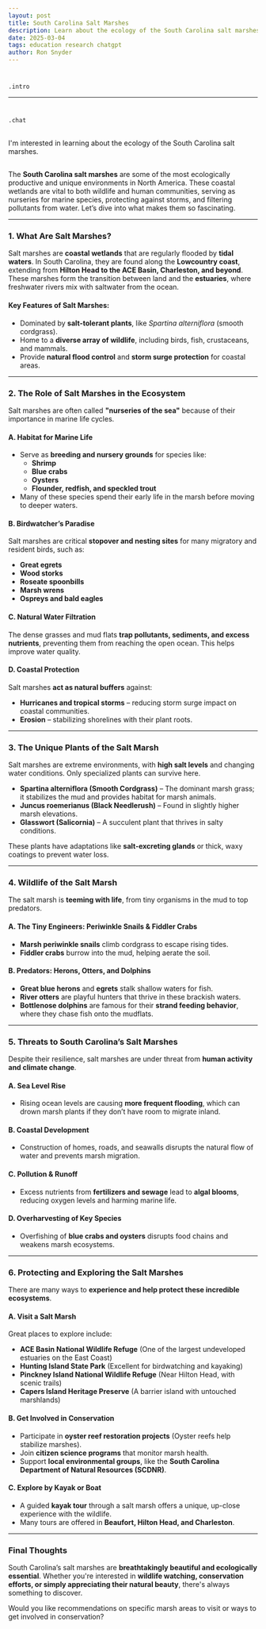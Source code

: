 ```yaml
---
layout: post
title: South Carolina Salt Marshes
description: Learn about the ecology of the South Carolina salt marshes, including their role in the ecosystem and marine life cycles.
date: 2025-03-04
tags: education research chatgpt
author: Ron Snyder
---
```


#
`.intro`

---

#
`.chat`

##

I'm interested in learning about the ecology of the South Carolina salt marshes.  

##

The **South Carolina salt marshes** are some of the most ecologically productive and unique environments in North America. These coastal wetlands are vital to both wildlife and human communities, serving as nurseries for marine species, protecting against storms, and filtering pollutants from water. Let’s dive into what makes them so fascinating.

---

### **1. What Are Salt Marshes?**
Salt marshes are **coastal wetlands** that are regularly flooded by **tidal waters**. In South Carolina, they are found along the **Lowcountry coast**, extending from **Hilton Head to the ACE Basin, Charleston, and beyond**. These marshes form the transition between land and the **estuaries**, where freshwater rivers mix with saltwater from the ocean.

#### **Key Features of Salt Marshes:**
- Dominated by **salt-tolerant plants**, like *Spartina alterniflora* (smooth cordgrass).
- Home to a **diverse array of wildlife**, including birds, fish, crustaceans, and mammals.
- Provide **natural flood control** and **storm surge protection** for coastal areas.

---

### **2. The Role of Salt Marshes in the Ecosystem**
Salt marshes are often called **"nurseries of the sea"** because of their importance in marine life cycles.

#### **A. Habitat for Marine Life**
- Serve as **breeding and nursery grounds** for species like:
  - **Shrimp**
  - **Blue crabs**
  - **Oysters**
  - **Flounder, redfish, and speckled trout**
- Many of these species spend their early life in the marsh before moving to deeper waters.

#### **B. Birdwatcher’s Paradise**
Salt marshes are critical **stopover and nesting sites** for many migratory and resident birds, such as:
- **Great egrets**
- **Wood storks**
- **Roseate spoonbills**
- **Marsh wrens**
- **Ospreys and bald eagles**

#### **C. Natural Water Filtration**
The dense grasses and mud flats **trap pollutants, sediments, and excess nutrients**, preventing them from reaching the open ocean. This helps improve water quality.

#### **D. Coastal Protection**
Salt marshes **act as natural buffers** against:
- **Hurricanes and tropical storms** – reducing storm surge impact on coastal communities.
- **Erosion** – stabilizing shorelines with their plant roots.

---

### **3. The Unique Plants of the Salt Marsh**
Salt marshes are extreme environments, with **high salt levels** and changing water conditions. Only specialized plants can survive here.

- **Spartina alterniflora (Smooth Cordgrass)** – The dominant marsh grass; it stabilizes the mud and provides habitat for marsh animals.
- **Juncus roemerianus (Black Needlerush)** – Found in slightly higher marsh elevations.
- **Glasswort (Salicornia)** – A succulent plant that thrives in salty conditions.

These plants have adaptations like **salt-excreting glands** or thick, waxy coatings to prevent water loss.

---

### **4. Wildlife of the Salt Marsh**
The salt marsh is **teeming with life**, from tiny organisms in the mud to top predators.

#### **A. The Tiny Engineers: Periwinkle Snails & Fiddler Crabs**
- **Marsh periwinkle snails** climb cordgrass to escape rising tides.
- **Fiddler crabs** burrow into the mud, helping aerate the soil.

#### **B. Predators: Herons, Otters, and Dolphins**
- **Great blue herons** and **egrets** stalk shallow waters for fish.
- **River otters** are playful hunters that thrive in these brackish waters.
- **Bottlenose dolphins** are famous for their **strand feeding behavior**, where they chase fish onto the mudflats.

---

### **5. Threats to South Carolina’s Salt Marshes**
Despite their resilience, salt marshes are under threat from **human activity and climate change**.

#### **A. Sea Level Rise**
- Rising ocean levels are causing **more frequent flooding**, which can drown marsh plants if they don’t have room to migrate inland.

#### **B. Coastal Development**
- Construction of homes, roads, and seawalls disrupts the natural flow of water and prevents marsh migration.

#### **C. Pollution & Runoff**
- Excess nutrients from **fertilizers and sewage** lead to **algal blooms**, reducing oxygen levels and harming marine life.

#### **D. Overharvesting of Key Species**
- Overfishing of **blue crabs and oysters** disrupts food chains and weakens marsh ecosystems.

---

### **6. Protecting and Exploring the Salt Marshes**
There are many ways to **experience and help protect these incredible ecosystems**.

#### **A. Visit a Salt Marsh**
Great places to explore include:
- **ACE Basin National Wildlife Refuge** (One of the largest undeveloped estuaries on the East Coast)
- **Hunting Island State Park** (Excellent for birdwatching and kayaking)
- **Pinckney Island National Wildlife Refuge** (Near Hilton Head, with scenic trails)
- **Capers Island Heritage Preserve** (A barrier island with untouched marshlands)

#### **B. Get Involved in Conservation**
- Participate in **oyster reef restoration projects** (Oyster reefs help stabilize marshes).
- Join **citizen science programs** that monitor marsh health.
- Support **local environmental groups**, like the **South Carolina Department of Natural Resources (SCDNR)**.

#### **C. Explore by Kayak or Boat**
- A guided **kayak tour** through a salt marsh offers a unique, up-close experience with the wildlife.
- Many tours are offered in **Beaufort, Hilton Head, and Charleston**.

---

### **Final Thoughts**
South Carolina’s salt marshes are **breathtakingly beautiful and ecologically essential**. Whether you're interested in **wildlife watching, conservation efforts, or simply appreciating their natural beauty**, there's always something to discover.

Would you like recommendations on specific marsh areas to visit or ways to get involved in conservation?